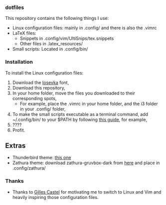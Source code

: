 ### dotfiles
This repository contains the following things I use:
* Linux configuration files: mainly in .config/ and there is also the .vimrc
* LaTeX files:
    * Snippets in .config/vim/UltiSnips/tex.snippets
    * Other files in .latex_resources/
* Small scripts: Located in .config/bin/


### Installation
To install the Linux configuration files:
1. Download the [Iosevka](https://github.com/be5invis/Iosevka) font,
2. Download this repository,
3. In your home folder, move the files you downloaded to their corresponding spots,
    * For example, place the .vimrc in your home folder, and the i3 folder in your .config/ folder,
4. To make the small scripts executable as a terminal command, add ~/.config/bin/ to your $PATH by following [this guide](https://www.howtogeek.com/658904/how-to-add-a-directory-to-your-path-in-linux/), for example,
5. ????
6. Profit.

## Extras
* Thunderbird theme: [this one](https://addons.thunderbird.net/en-US/thunderbird/addon/gruvbox-dark-thunderbird/?src=userprofile)
* Zathura theme: download zathura-gruvbox-dark from [here](https://github.com/eastack/zathura-gruvbox) and place in .config/zathura/


### Thanks
* Thanks to [Gilles Castel](https://castel.dev) for motivating me to switch to Linux and Vim and heavily inspiring those configuration files.
